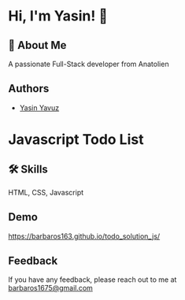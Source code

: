 
# Hi, I'm Yasin! 👋


## 🚀 About Me
A passionate Full-Stack developer from Anatolien


## Authors



- [Yasin Yavuz](https://github.com/barbaros163)



# Javascript Todo List




## 🛠 Skills
HTML, CSS, Javascript


## Demo

https://barbaros163.github.io/todo_solution_js/

## Feedback

If you have any feedback, please reach out to me at barbaros1675@gmail.com


